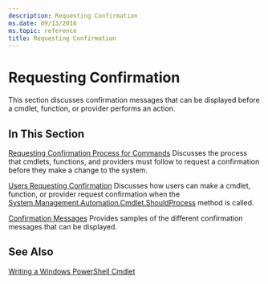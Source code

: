 ```yaml
---
description: Requesting Confirmation
ms.date: 09/13/2016
ms.topic: reference
title: Requesting Confirmation
---
```

# Requesting Confirmation

This section discusses confirmation messages that can be displayed before a cmdlet, function, or provider performs an action.

## In This Section

[Requesting Confirmation Process for Commands](./requesting-confirmation-from-cmdlets.md)
Discusses the process that cmdlets, functions, and providers must follow to request a confirmation before they make a change to the system.

[Users Requesting Confirmation](./users-requesting-confirmation.md)
Discusses how users can make a cmdlet, function, or provider request confirmation when the [System.Management.Automation.Cmdlet.ShouldProcess](/dotnet/api/System.Management.Automation.Cmdlet.ShouldProcess) method is called.

[Confirmation Messages](./confirmation-messages.md)
Provides samples of the different confirmation messages that can be displayed.

## See Also

[Writing a Windows PowerShell Cmdlet](./writing-a-windows-powershell-cmdlet.md)

